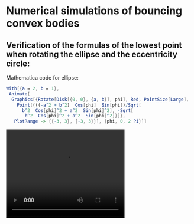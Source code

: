 # Numerical simulations of bouncing convex bodies

## Verification of the formulas of the lowest point when rotating the ellipse and the eccentricity circle:
Mathematica code for ellipse:
```mathematica
With[{a = 2, b = 1},
 Animate[
  Graphics[{Rotate[Disk[{0, 0}, {a, b}], phi], Red, PointSize[Large], 
    Point[{((-a^2 + b^2)  Cos[phi]  Sin[phi])/Sqrt[
      b^2  Cos[phi]^2 + a^2  Sin[phi]^2], -Sqrt[
       b^2  Cos[phi]^2 + a^2  Sin[phi]^2]}]}, 
   PlotRange -> {{-3, 3}, {-3, 3}}], {phi, 0, 2 Pi}]]
```
<video width="320" height="240" controls>
  <source src="rotate_ellispe.mp4" type="video/mp4">
</video>

